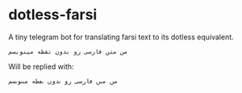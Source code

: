 # dotless-farsi

A tiny telegram bot for translating farsi text to its dotless equivalent.

``` من متن فارسی رو بدون نقطه مینویسم ```

Will be replied with: 

```مں مٮں ڡارسی رو ٮدوں ںٯطه مٮںوٮسم```

